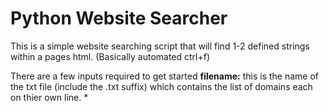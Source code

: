 # Python Website Searcher 
This is a simple website searching script that will find 1-2 defined strings within a pages html. (Basically automated ctrl+f)

There are a few inputs required to get started
**filename:** this is the name of the txt file (include the .txt suffix) which contains the list of domains each on thier own line.
*